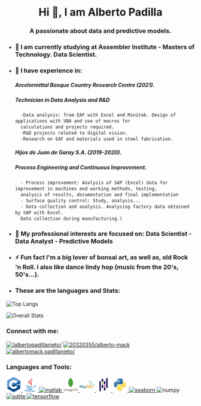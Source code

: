 <h1 align="center">Hi 👋, I am Alberto Padilla</h1>
<h3 align="center">A passionate about data and predictive models.</h3>

- ### 🌱 I am currently studying at Assembler Institute - Masters of Technology. **Data Scientist.**

- ### 🤔 I have experience in:
    ##### Arcelormittal Basque Country Research Centre (2021). 
    ##### Technician in Data Analysis and R&D 
        -Data analysis: from EAF with Excel and Minitab. Design of applications with VBA and use of macros for 
        calculations and projects required. 
        -R&D projects related to digital vision. 
        -Research on EAF and materials used in steel fabrication. 

    ##### Hijos de Juan de Garay S.A. (2019-2020).
    ##### Process Engineering and Continuous Improvement.
        - Process improvement: Analysis of SAP (Excel) data for improvement in machines and working methods, testing, 
        analysis of results, documentation and final implementation 
        - Surface quality control: Study, analysis... 
        - Data collection and analysis. Analysing factory data obtained by SAP with Excel.
        Data collection during manufacturing.)

- ### 🔭 My professional interests are focused on: Data Scientist - Data Analyst - Predictive Models

- ### ⚡ Fun fact **I'm a big lover of bonsai art, as well as, old Rock 'n Roll. I also like dance lindy hop  (music from the 20's, 50's...).**

- ### These are the languages and Stats:

![Top Langs](https://github-readme-stats.vercel.app/api/top-langs/?username=AlbertoPad&layout=compact)

![Overall Stats](https://github-readme-stats.vercel.app/api?username=AlbertoPad&count_private=true&show_icons=true&hide=contribs&layout=compact)

<h3 align="left">Connect with me:</h3>
<p align="left">
<a href="https://linkedin.com/in//albertopadillanieto/" target="blank"><img align="center" src="https://raw.githubusercontent.com/rahuldkjain/github-profile-readme-generator/master/src/images/icons/Social/linked-in-alt.svg" alt="/albertopadillanieto/" height="30" width="40" /></a>
<a href="https://stackoverflow.com/users/20320355/alberto-mack" target="blank"><img align="center" src="https://raw.githubusercontent.com/rahuldkjain/github-profile-readme-generator/master/src/images/icons/Social/stack-overflow.svg" alt="20320355/alberto-mack" height="30" width="40" /></a>
<a href="https://fb.com/albertomack.padillanieto/" target="blank"><img align="center" src="https://raw.githubusercontent.com/rahuldkjain/github-profile-readme-generator/master/src/images/icons/Social/facebook.svg" alt="albertomack.padillanieto/" height="30" width="40" /></a>
</p>

<h3 align="left">Languages and Tools:</h3>
<p align="left"> 
<a href="https://www.w3schools.com/cpp/" target="_blank" rel="noreferrer"> <img src="https://raw.githubusercontent.com/devicons/devicon/master/icons/cplusplus/cplusplus-original.svg" alt="cplusplus" width="40" height="40"/> </a>
<a href="https://www.java.com" target="_blank" rel="noreferrer"> <img src="https://raw.githubusercontent.com/devicons/devicon/master/icons/java/java-original.svg" alt="java" width="40" height="40"/> </a> 
<a href="https://www.mathworks.com/" target="_blank" rel="noreferrer"> <img src="https://upload.wikimedia.org/wikipedia/commons/2/21/Matlab_Logo.png" alt="matlab" width="40" height="40"/> </a> <a href="https://www.mongodb.com/" target="_blank" rel="noreferrer"> <img src="https://raw.githubusercontent.com/devicons/devicon/master/icons/mongodb/mongodb-original-wordmark.svg" alt="mongodb" width="40" height="40"/> </a>
<a href="https://www.mysql.com/" target="_blank" rel="noreferrer"> <img src="https://raw.githubusercontent.com/devicons/devicon/master/icons/mysql/mysql-original-wordmark.svg" alt="mysql" width="40" height="40"/> </a>
<a href="https://pandas.pydata.org/" target="_blank" rel="noreferrer"> <img src="https://raw.githubusercontent.com/devicons/devicon/2ae2a900d2f041da66e950e4d48052658d850630/icons/pandas/pandas-original.svg" alt="pandas" width="40" height="40"/> </a> <a href="https://www.python.org" target="_blank" rel="noreferrer"> <img src="https://raw.githubusercontent.com/devicons/devicon/master/icons/python/python-original.svg" alt="python" width="40" height="40"/> </a> 
<a href="https://seaborn.pydata.org/" target="_blank" rel="noreferrer"> <img src="https://seaborn.pydata.org/_images/logo-mark-lightbg.svg" alt="seaborn" width="40" height="40"/> </a>
<a > <img src="https://numpy.org/images/logo.svg" alt="numpy" width="40" height="40"/> </a>
<a href="https://www.sqlite.org/" target="_blank" rel="noreferrer"> <img src="https://www.vectorlogo.zone/logos/sqlite/sqlite-icon.svg" alt="sqlite" width="40" height="40"/> </a> <a href="https://www.tensorflow.org" target="_blank" rel="noreferrer"> <img src="https://www.vectorlogo.zone/logos/tensorflow/tensorflow-icon.svg" alt="tensorflow" width="40" height="40"/> </a>
</p>

